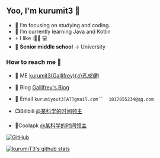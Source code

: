 ## Yoo, I'm kurumit3 :wave:

- :telescope: I’m focusing on studying and coding.
- :seedling: I’m currently learning Java and Kotlin
- :zap: I like :📱🏀 :computer:
- :school: **Senior middle school** -> University

### How to reach me :beers:

- :custard: ME [kurumit3(Gallifrey)(*小孔成像*)](https://www.kurumit3.top)

- :memo: Blog [Gallifrey's Blog](https://kurumit3.top/)

- :email: Email `kurumiyout3[AT]gmail.com``  1817855234@qq.com`

- 📺Bilibili    [@某科学的时间领主](https://space.bilibili.com/351869081)

- 📱Coolapk [@某科学的时间领主](http://www.coolapk.com/u/1723860)

[![GitHub](https://img.shields.io/badge/dynamic/json?logo=github&label=GitHub+Followers&labelColor=282c34&color=181717&query=%24.data.totalSubs&url=https%3A%2F%2Fapi.spencerwoo.com%2Fsubstats%2F%3Fsource%3Dgithub%26queryKey%3DkurumiT3&longCache=true)](https://github.com/kurumiT3)

[![kurumiT3's github stats](https://github-readme-stats.vercel.app/api/?username=kurumiT3&show_icons=true&title_color=fff&icon_color=79ff97&text_color=9f9f9f&bg_color=151515)](https://github.com/anuraghazra/github-readme-stats)

